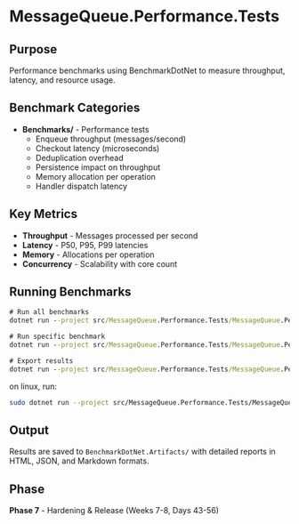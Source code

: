 # MessageQueue.Performance.Tests

## Purpose

Performance benchmarks using BenchmarkDotNet to measure throughput, latency, and resource usage.

## Benchmark Categories

- **Benchmarks/** - Performance tests
  - Enqueue throughput (messages/second)
  - Checkout latency (microseconds)
  - Deduplication overhead
  - Persistence impact on throughput
  - Memory allocation per operation
  - Handler dispatch latency

## Key Metrics

- **Throughput** - Messages processed per second
- **Latency** - P50, P95, P99 latencies
- **Memory** - Allocations per operation
- **Concurrency** - Scalability with core count

## Running Benchmarks

```cmd
# Run all benchmarks
dotnet run --project src/MessageQueue.Performance.Tests/MessageQueue.Performance.Tests.csproj -c Release

# Run specific benchmark
dotnet run --project src/MessageQueue.Performance.Tests/MessageQueue.Performance.Tests.csproj -c Release --filter "*EnqueueBenchmark*"

# Export results
dotnet run --project src/MessageQueue.Performance.Tests/MessageQueue.Performance.Tests.csproj -c Release --exporters json
```

on linux, run:

```bash
sudo dotnet run --project src/MessageQueue.Performance.Tests/MessageQueue.Performance.Tests.csproj -c Release --framework net8.0
```

## Output

Results are saved to `BenchmarkDotNet.Artifacts/` with detailed reports in HTML, JSON, and Markdown formats.

## Phase

**Phase 7** - Hardening & Release (Weeks 7-8, Days 43-56)
